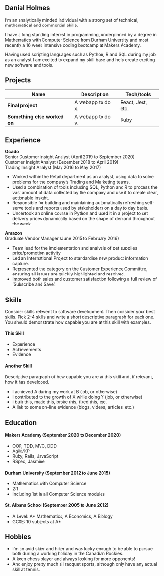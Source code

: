 
## Daniel Holmes

I’m an analytically minded individual with a strong set of technical, mathematical and commercial skills.

I have a long standing interest in programming, underpinned by a degree in Mathematics with Computer Science from Durham University and most recently a 16 week intensive coding bootcamp at Makers Academy.

Having used scripting languages such as Python, R and SQL during my job as an analyst I am excited to expand my skill base and help create exciting new software and tools.

## Projects

| Name                         | Description       | Tech/tools        |
| ---------------------------- | ----------------- | ----------------- |
| **Final project**            | A webapp to do x. | React, Jest, etc. |
| **Something else worked on** | A webapp to do y. | Ruby              |

## Experience

**Ocado**  
Senior Customer Insight Analyst (April 2019 to September 2020)  
Customer Insight Analyst (December 2018 to April 2019)  
Trading Insight Analyst (May 2016 to May 2017)  

- Worked within the Retail department as an analyst, using data to solve problems for the company’s Trading and Marketing teams.
- Used a combination of tools including SQL, Python and R to process the vast amount of data collected by the company and use it to create clear, actionable insight.
- Responsible for building and maintaining automatically refreshing self-serve tools and reports used by stakeholders on a day to day basis.
- Undertook an online course in Python and used it in a project to set delivery prices dynamically based on the shape of demand throughout the week.

**Amazon**  
Graduate Vendor Manager (June 2015 to February 2016)  

- Team lead for the implementation and analysis of pet supplies price/promotion activity.
- Led an International Project to standardise new product information capture.
- Represented the category on the Customer Experience Committee, ensuring all issues are quickly highlighted and resolved.
- Improved both sales and customer satisfaction following a full review of ‘Subscribe and Save’.

## Skills

Consider skills relevent to software development. Then consider your best skills. Pick 2-4 skills and write a short descriptive paragraph for each one. You should demonstrate how capable you are at this skill with examples.

#### This Skill

- Experience
- Achievements
- Evidence

#### Another Skill

Descriptive paragraph of how capable you are at this skill and, if relevant, how it has developed.

- I achieved A during my work at B (job, or otherwise)
- I contributed to the growth of X while doing Y (job, or otherwise)
- I built this, made this, broke this, fixed this, etc.
- A link to some on-line evidence (blogs, videos, articles, etc.)

## Education

#### Makers Academy (September 2020 to December 2020)

- OOP, TDD, MVC, DDD
- Agile/XP
- Ruby, Rails, JavaScript
- RSpec, Jasmine

#### Durham University (September 2012 to June 2015)

- Mathematics with Computer Science
- 2:1
- Including 1st in all Computer Science modules

#### St. Albans School (September 2005 to June 2012)

- A Level: A* Mathematics, A Economics, A Biology  
- GCSE:   10 subjects at A*

## Hobbies

-   I’m an avid skier and hiker and was lucky enough to be able to pursue both during a working holiday in the Canadian Rockies.
-   A keen chess player and always looking for more opponents!
-   And enjoy pretty much all racquet sports, although only have any actual skill at tennis.
